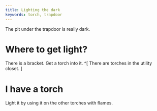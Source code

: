 ```yaml
---
title: Lighting the dark
keywords: torch, trapdoor
---
```


The pit under the trapdoor is really dark.

# Where to get light?
There is a bracket. Get a torch into it. ^[ There are torches in the utility closet. ]

# I have a torch
Light it by using it on the other torches with flames.
